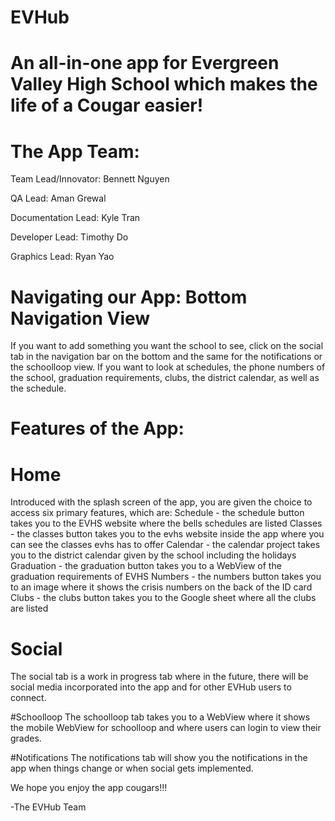 # EVHub
# An all-in-one app for Evergreen Valley High School which makes the life of a Cougar easier!


# The App Team: 

Team Lead/Innovator: Bennett Nguyen 

QA Lead: Aman Grewal 

Documentation Lead: Kyle Tran

Developer Lead: Timothy Do 

Graphics Lead: Ryan Yao 

# Navigating our App: Bottom Navigation View 

If you want to add something you want the school to see, click on the social tab in the navigation bar on the bottom and the same for the notifications or the schoolloop view. If you want to look at schedules, the phone numbers of the school, graduation requirements, clubs, the district calendar, as well as the schedule.

# Features of the App: 

# Home
Introduced with the splash screen of the app, you are given the choice to access six primary features, which are: 
  Schedule - the schedule button takes you to the EVHS website where the bells schedules are listed
  Classes - the classes button takes you to the evhs website inside the app where you can see the classes evhs has to offer
  Calendar - the calendar project takes you to the district calendar given by the school including the holidays
  Graduation - the graduation button takes you to a WebView of the graduation requirements of EVHS
  Numbers - the numbers button takes you to an image where it shows the crisis numbers on the back of the ID card
  Clubs - the clubs button takes you to the Google sheet where all the clubs are listed
  
# Social
The social tab is a work in progress tab where in the future, there will be social media incorporated into the app and for other EVHub users to connect.

#Schoolloop
The schoolloop tab takes you to a WebView where it shows the mobile WebView for schoolloop and where users can login to view their grades.

#Notifications
The notifications tab will show you the notifications in the app when things change or when social gets implemented.

We hope you enjoy the app cougars!!!

-The EVHub Team








